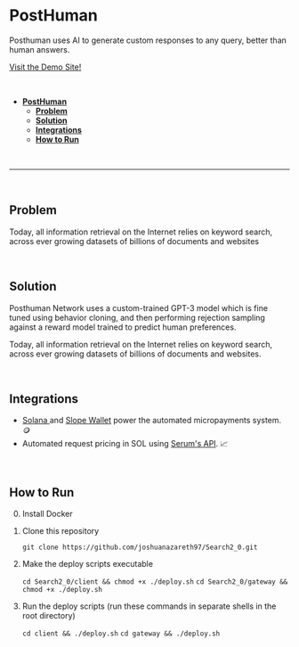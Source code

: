 # **PostHuman**

Posthuman uses AI to generate custom responses to any query, better than human answers.

[Visit the Demo Site!](http://posthumanai.network/)

<br />

- [**PostHuman**](#posthuman)
  - [**Problem**](#problem)
  - [**Solution**](#solution)
  - [**Integrations**](#integrations)
  - [**How to Run**](#how-to-run)

<br />

---

<br />

## **Problem**

Today, all information retrieval on the Internet relies on keyword search, across ever growing datasets of billions of documents and websites

<br />

## **Solution**

Posthuman Network uses a custom-trained GPT-3 model which is fine tuned using behavior cloning, and then
performing rejection sampling against a reward model trained to predict human preferences. <br />

Today, all information retrieval on the Internet relies on keyword search, across ever growing datasets of billions of documents and websites.

<br />

## **Integrations**

- [ Solana ](https://solana.com/) and [Slope Wallet](https://slope.finance/) power the automated micropayments system. 🪙
- Automated request pricing in SOL using [Serum's API](https://www.projectserum.com/). 📈

<br />

## **How to Run**

0. Install Docker

1. Clone this repository

   `git clone https://github.com/joshuanazareth97/Search2_0.git`

2. Make the deploy scripts executable

   `cd Search2_0/client && chmod +x ./deploy.sh`
   `cd Search2_0/gateway && chmod +x ./deploy.sh`

3. Run the deploy scripts (run these commands in separate shells in the root directory)

   `cd client && ./deploy.sh`
   `cd gateway && ./deploy.sh`
